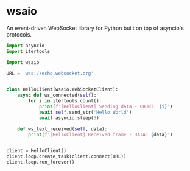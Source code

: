 # wsaio
An event-driven WebSocket library for Python built on top of asyncio's protocols.

```py
import asyncio
import itertools

import wsaio

URL = 'wss://echo.websocket.org'


class HelloClient(wsaio.WebSocketClient):
    async def ws_connected(self):
        for i in itertools.count():
            print(f'[HelloClient] Sending data - COUNT: {i}')
            await self.send_str('Hello World')
            await asyncio.sleep(5)

    def ws_text_received(self, data):
        print(f'[HelloClient] Received frame - DATA: {data}')


client = HelloClient()
client.loop.create_task(client.connect(URL))
client.loop.run_forever()
```
